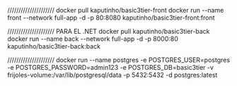 
/////////////////////
docker pull kaputinho/basic3tier-front
docker run --name front --network full-app -d -p 80:8080 kaputinho/basic3tier-front:front


/////////////////////
PARA EL .NET
docker pull kaputinho/basic3tier-back
docker run --name back --network full-app -d -p 8000:80 kaputinho/basic3tier-back:back


/////////////////////
docker run --name postgres -e POSTGRES_USER=postgres -e POSTGRES_PASSWORD=admin123 -e POSTGRES_DB=basic3tier -v frijoles-volume:/var/lib/postgresql/data -p 5432:5432 -d postgres:latest
